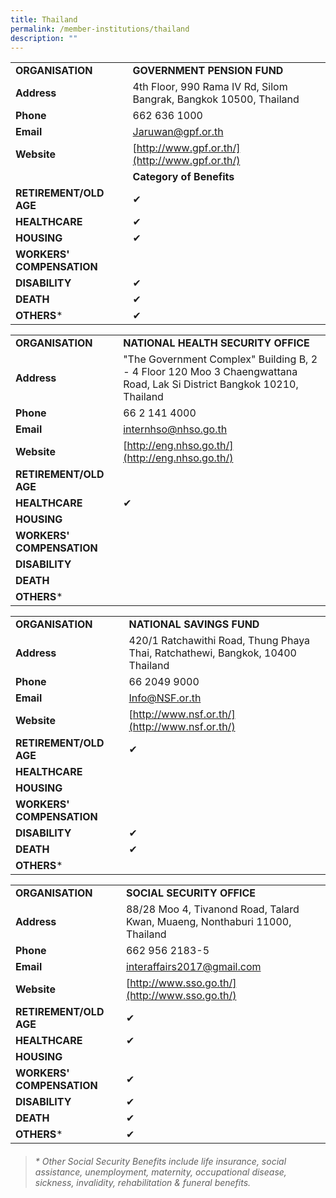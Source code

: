 ```yaml
---
title: Thailand
permalink: /member-institutions/thailand
description: ""
---
```

|  |  | 
| -------- | -------- | 
| **ORGANISATION** | **GOVERNMENT PENSION FUND** | 
| **Address** | 4th Floor, 990 Rama IV Rd, Silom Bangrak, Bangkok 10500, Thailand | 
| **Phone** | 662 636 1000 | 
| **Email** | [Jaruwan@gpf.or.th](mailto:Jaruwan@gpf.or.th) | 
| **Website** | [http://www.gpf.or.th/](http://www.gpf.or.th/) | 
| | **Category of Benefits**|
| **RETIREMENT/OLD AGE** | ✔ | 
| **HEALTHCARE** | ✔ | 
| **HOUSING** | ✔ | 
| **WORKERS' COMPENSATION** |   | 
| **DISABILITY** | ✔ | 
| **DEATH** | ✔ | 
| **OTHERS*** | ✔ |


|  |  | 
| -------- | -------- | 
| **ORGANISATION** | **NATIONAL HEALTH SECURITY OFFICE** | 
| **Address** | "The Government Complex" Building B, 2 - 4 Floor 120 Moo 3 Chaengwattana Road, Lak Si District Bangkok 10210, Thailand | 
| **Phone** | 66 2 141 4000 | 
| **Email** | [internhso@nhso.go.th](mailto:internhso@nhso.go.th) | 
| **Website** | [http://eng.nhso.go.th/](http://eng.nhso.go.th/) | 
| **RETIREMENT/OLD AGE** |  | 
| **HEALTHCARE** | ✔ | 
| **HOUSING** |  | 
| **WORKERS' COMPENSATION** |   | 
| **DISABILITY** |  | 
| **DEATH** |  | 
| **OTHERS*** |  |

|  |  | 
| -------- | -------- | 
| **ORGANISATION** | **NATIONAL SAVINGS FUND** | 
| **Address** | 420/1 Ratchawithi Road, Thung Phaya Thai, Ratchathewi, Bangkok, 10400 Thailand | 
| **Phone** | 66 2049 9000 | 
| **Email** | [Info@NSF.or.th](mailto:Info@NSF.or.th) | 
| **Website** | [http://www.nsf.or.th/](http://www.nsf.or.th/) | 
| **RETIREMENT/OLD AGE** | ✔ | 
| **HEALTHCARE** |  | 
| **HOUSING** |  | 
| **WORKERS' COMPENSATION** |   | 
| **DISABILITY** | ✔ | 
| **DEATH** | ✔ | 
| **OTHERS*** |  |


|  |  | 
| -------- | -------- | 
| **ORGANISATION** | **SOCIAL SECURITY OFFICE** | 
| **Address** | 88/28 Moo 4, Tivanond Road, Talard Kwan, Muaeng, Nonthaburi 11000, Thailand | 
| **Phone** | 662 956 2183-5 | 
| **Email** | [interaffairs2017@gmail.com](mailto:interaffairs2017@gmail.com) | 
| **Website** | [http://www.sso.go.th/](http://www.sso.go.th/) | 
| **RETIREMENT/OLD AGE** | ✔ | 
| **HEALTHCARE** | ✔ | 
| **HOUSING** |  | 
| **WORKERS' COMPENSATION** | ✔ | 
| **DISABILITY** | ✔ | 
| **DEATH** | ✔ | 
| **OTHERS*** | ✔ |

> ###### \* Other Social Security Benefits include life insurance, social assistance, unemployment, maternity, occupational disease, sickness, invalidity, rehabilitation & funeral benefits.